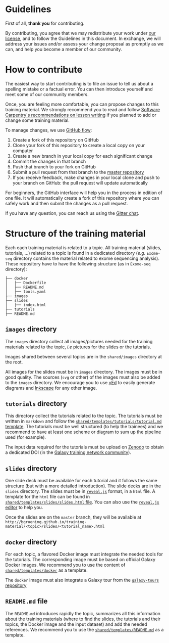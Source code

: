 Guidelines
===

First of all, **thank you** for contributing.


By contributing, you agree that we may redistribute your work under [our license](LICENSE.md), and to follow the Guidelines in this document. In exchange, we will address your issues and/or assess your change proposal as promptly as we can, and help you become a member of our community.

# How to contribute

The easiest way to start contributing is to file an issue to tell us about a spelling mistake or a factual error. You can then introduce yourself and meet some of our community members.

Once, you are feeling more comfortable, you can propose changes to this training material. We strongly recommend you to read and follow [Software Carpentry's recommendations on lesson writing](http://swcarpentry.github.io/instructor-training/19-lessons/) if you planned to add or change some training material.

To manage changes, we use [GitHub flow](https://guides.github.com/introduction/flow/):

1. Create a fork of this repository on GitHub
2. Clone your fork of this repository to create a local copy on your computer
3. Create a new branch in your local copy for each significant change
4. Commit the changes in that branch
5. Push that branch to your fork on GitHub
6. Submit a pull request from that branch to the [master repository](https://github.com/bgruening/training-material)
7. If you receive feedback, make changes in your local clone and push to your branch on GitHub: the pull request will update automatically

For beginners, the GitHub interface will help you in the process in edition of one file. It will automatically create a fork of this repository where you can safely work and then submit the changes as a pull request.

If you have any question, you can reach us using the [Gitter chat]().

# Structure of the training material

Each each training material is related to a topic. All training material (slides, tutorials, ...) related to a topic is found in a dedicated directory (*e.g.* `Exome-seq` directory contains the material related to exome sequencing analysis). These repository have to have the following structure (as in `Exome-seq` directory):

```
├── docker
│   ├── Dockerfile
│   ├── README.md
│   ├── tools.yaml
├── images
├── slides
│   ├── index.html
├── tutorials
├── README.md
```

## `images` directory

The `images` directory collect all images/pictures needed for the training materials related to the topic, *i.e* pictures for the slides or the tutorials.

Images shared between several topics are in the `shared/images` directory at the root.

All images for the slides must be in `images` directory. The images must be in good quality. The sources (`svg` or other) of the images must also be added to the `images` directory. We encourage you to use [yEd](http://www.yworks.com/products/yed) to easily generate diagrams and [Inkscape](https://inkscape.org/en/) for any other image.

## `tutorials` directory

This directory collect the tutorials related to the topic. The tutorials must
be written in `markdown` and follow the [`shared/templates/tutorials/tutorial.md` template](shared/templates/tutorials/tutorial.md). The tutorials must be well structured (to help the trainees) and we recommend to have at least one scheme or diagram to sum up the pipeline used (for example).

The input data required for the tutorials must be upload on [Zenodo](https://zenodo.org/) to obtain a dedicated DOI (in the [Galaxy training network community](https://zenodo.org/communities/galaxy-training/?page=1&size=20)).

## `slides` directory

One slide deck must be available for each tutorial and it follows the same structure (but with a more detailed introduction). The slide decks are in the `slides` directory. The slides
must be in [`reveal.js`](https://github.com/hakimel/reveal.js/) format, in a
`html` file. A template for the `html` file can be found in
[`shared/templates/slides/slides.html` file](shared/templates/slides/slides.html).
You can also use the [`reveal.js` editor](https://slides.com/?ref=github)
to help you.

Once the slides are on the `master` branch, they will be available at `http://bgruening.github.io/training-material/<topic>/slides/<tutorial_name>.html`

## `docker` directory

For each topic, a flavored Docker image must integrate the needed tools for
the tutorials. The corresponding image must be based on official Galaxy Docker
images. We recommend you to use the content of [`shared/templates/docker`](shared/templates/docker) as a template.

The `docker` image must also integrate a Galaxy tour from the [`galaxy-tours` repository](https://github.com/galaxyproject/galaxy-tours)

## `README.md` file

The `README.md` introduces rapidly the topic, summarizes all this information about the training materials (where to find the slides, the tutorials and their
topics, the Docker image and the input dataset) and add the needed references. We recommend you to use the [`shared/templates/README.md`](shared/templates/README.md) as a template.
